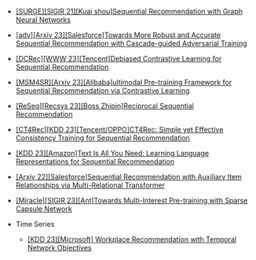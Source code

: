 - [[SURGE][SIGIR 21][Kuai shou]Sequential Recommendation with Graph Neural Networks](https://arxiv.org/abs/2106.14226)
- [[adv][Arxiv 23][Salesforce]Towards More Robust and Accurate Sequential Recommendation with Cascade-guided Adversarial Training](https://arxiv.org/abs/2304.05492)
- [[DCRec][WWW 23][Tencent]Debiased Contrastive Learning for Sequential Recommendation](https://arxiv.org/abs/2303.11780)
- [[MSM4SR][Arxiv 23][Alibaba]ultimodal Pre-training Framework for Sequential Recommendation via Contrastive Learning](https://arxiv.org/abs/2303.11879)
- [[ReSeq][Recsys 23][Boss Zhipin]Reciprocal Sequential Recommendation](https://arxiv.org/abs/2306.14712)
- [[CT4Rec][KDD 23][Tencent/OPPO]CT4Rec: Simple yet Effective Consistency Training for Sequential Recommendation](https://www.youtube.com/watch?v=pX3aQRqDgy8)
- [[KDD 23][Amazon]Text Is All You Need: Learning Language Representations for Sequential Recommendation](https://arxiv.org/abs/2305.13731)
- [[Arxiv 22][Salesforce]Sequential Recommendation with Auxiliary Item Relationships via Multi-Relational Transformer](https://arxiv.org/abs/2210.13572)
- [[Miracle][SIGIR 23][Ant]Towards Multi-Interest Pre-training with Sparse Capsule Network](https://dl.acm.org/doi/10.1145/3539618.3591778)

- Time Series
  - [[KDD 23][Microsoft] Workplace Recommendation with Temporal Network Objectives](https://www.youtube.com/watch?v=5OWlKb81NlE)

